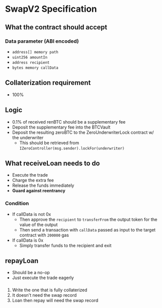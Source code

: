 # SwapV2 Specification

## What the contract should accept 

### Data parameter (ABI encoded)

* `address[] memory path`
* `uint256 amountIn` 
* `address recipient` 
* `bytes memory callData` 

## Collaterization requirement

* 100%

## Logic

* 0.1% of received renBTC should be a supplementary fee
* Deposit the supplementary fee into the BTCVault
* Deposit the resulting zeroBTC to the ZeroUnderwriterLock contract w/ the underwriter 
  * This should be retrieved from `IZeroController(msg.sender).lockFor(underwriter)`

## What receiveLoan needs to do

* Execute the trade 
* Charge the extra fee
* Release the funds immediately 
* **Guard against reentrancy**

### Condition 

* If callData is not 0x 
    * Then approve the `recipient` to `transferFrom` the output token for the value of the output 
    * Then send a transaction with `callData` passed as input to the target contract with `200000` gas
* If callData is 0x
    * Simply transfer funds to the recipient and exit 

## repayLoan

* Should be a no-op
* Just execute the trade eagerly

###

1. Write the one that is fully collaterized 
2. It doesn't need the swap record
3. Loan then repay will need the swap record
